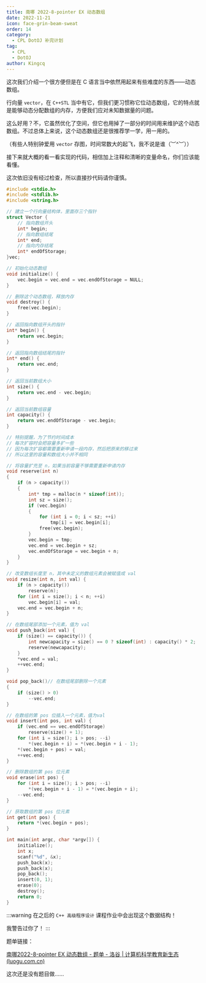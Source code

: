 ```yaml
---
title: 南哪 2022-8-pointer EX 动态数组
date: 2022-11-21
icon: face-grin-beam-sweat
order: 14
category:
  - CPL DotOJ 补完计划
tag:
  - CPL
  - DotOJ
author: Kingcq
---
```


这次我们介绍一个很方便但是在 C 语言当中依然用起来有些难度的东西——动态数组。

行向量 `vector`，在 `C++STL` 当中有它，但我们更习惯称它位动态数组，它的特点就是能够动态分配数组的内存，方便我们应对未知数据量的问题。

这么好用？不，它虽然优化了空间，但它也用掉了一部分的时间用来维护这个动态数组。不过总体上来说，这个动态数组还是很推荐学一学，用一用的。

（有些人特别钟爱用 `vector` 存图，时间常数大的起飞，我不说是谁（︶^︶））

接下来就大概的看一看实现的代码，相信加上注释和清晰的变量命名，你们应该能看懂。

这次依旧没有经过检查，所以直接抄代码请你谨慎。

```c
#include <stdio.h>
#include <stdlib.h>
#include <string.h>

// 建立一个行向量结构体，里面存三个指针
struct Vector {
    // 指向数组开头
    int* begin;
    // 指向数组结尾
    int* end;
    // 指向内存结尾
    int* endOfStorage;
}vec;

// 初始化动态数组
void initialize() {
    vec.begin = vec.end = vec.endOfStorage = NULL;
}

// 删除这个动态数组，释放内存
void destroy() {
    free(vec.begin);
}

// 返回指向数组开头的指针
int* begin() {
    return vec.begin;
}

// 返回指向数组结尾的指针
int* end() {
    return vec.end;
}

// 返回当前数组大小
int size() {
    return vec.end - vec.begin;
}

// 返回当前数组容量
int capacity() {
    return vec.endOfStorage - vec.begin;
}

// 特别提醒，为了节约时间成本
// 每次扩容时会把容量多扩一些
// 因为每次扩容都需要重新申请一段内存，然后把原来的移过来
// 所以这里的容量和数组大小并不相同

// 将容量扩充至 n，如果当前容量不够需要重新申请内存
void reserve(int n)
{
    if (n > capacity())
    {
        int* tmp = malloc(n * sizeof(int));
        int sz = size();
        if (vec.begin)
        {
            for (int i = 0; i < sz; ++i)
                tmp[i] = vec.begin[i];
            free(vec.begin);
        }
        vec.begin = tmp;
        vec.end = vec.begin + sz;
        vec.endOfStorage = vec.begin + n;
    }
}

// 改变数组长度至 n，其中未定义的数组元素会被赋值成 val
void resize(int n, int val) {
    if (n > capacity())
        reserve(n);
    for (int i = size(); i < n; ++i)
        vec.begin[i] = val;
    vec.end = vec.begin + n;
}

// 在数组尾部添加一个元素，值为 val
void push_back(int val) {
    if (size() == capacity()) {
        int newcapacity = size() == 0 ? sizeof(int) : capacity() * 2;
        reserve(newcapacity);
    }
    *vec.end = val;
    ++vec.end;
}

void pop_back()// 在数组尾部删除一个元素
{
    if (size() > 0)
        --vec.end;
}

// 在数组的第 pos 位插入一个元素，值为val
void insert(int pos, int val) {
    if (vec.end == vec.endOfStorage)
        reserve(size() + 1);
    for (int i = size(); i > pos; --i)
        *(vec.begin + i) = *(vec.begin + i - 1);
    *(vec.begin + pos) = val;
    ++vec.end;
}

// 删除数组的第 pos 位元素
void erase(int pos) {
    for (int i = size(); i > pos; --i)
        *(vec.begin + i - 1) = *(vec.begin + i);
    --vec.end;
}

// 获取数组的第 pos 位元素
int get(int pos) {
    return *(vec.begin + pos);
}

int main(int argc, char *argv[]) {
    initialize();
    int x;
    scanf("%d", &x);
    push_back(x);
    push_back(x);
    pop_back();
    insert(0, 1);
    erase(0);
    destroy();
    return 0;
}
```

:::warning
在之后的 `C++ 高级程序设计` 课程作业中会出现这个数据结构！

我警告过你了！
:::

题单链接：

[南哪2022-8-pointer EX 动态数组 - 题单 - 洛谷 | 计算机科学教育新生态 (luogu.com.cn)](https://www.luogu.com.cn/training/253705)

这次还是没有题目做……
